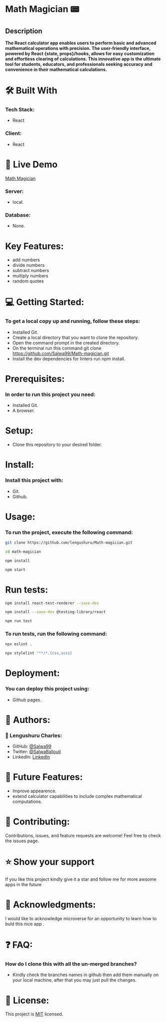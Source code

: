 # Math Magician 📟 

<div align="center">

</div>


## Description
**The React calculator app enables users to perform basic and advanced mathematical operations with precision. The user-friendly interface, powered by React {state, props}/hooks, allows for easy customization and effortless clearing of calculations. This innovative app is the ultimate tool for students, educators, and professionals seeking accuracy and convenience in their mathematical calculations.** 
# 🛠 Built With
### Tech Stack:
- React

### Client:
- React

# 🚀 Live Demo <a name="live-demo"></a>

[Math Magician]()
### Server:
- local.
### Database:
- None.

# Key Features:
- add numbers
- divide numbers
- subtract numbers
- multiply numbers
- random quotes

# 💻 Getting Started:
### To get a local copy up and running, follow these steps:
- Installed Git.
- Create a local directory that you want to clone the repository.
- Open the command prompt in the created directory.
- On the terminal run this command git clone https://github.com/Salwa99/Math-magician.git
- Install the dev dependencies for linters run npm install.

# Prerequisites:
### In order to run this project you need:
- Installed Git.
- A browser.

# Setup:
- Clone this repository to your desired folder.

# Install:
### Install this project with:
- Git.
- Github.

# Usage:
### To run the project, execute the following command:
  ```sh 
  git clone https://github.com/lengushuru/Math-magician.git
  ```
  ```sh 
  cd math-magician
  ```
  ```sh 
  npm install
  ```
  ```sh 
  npm start
  ```


# Run tests:

  ```sh 
  npm install react-test-renderer --save-dev
  ```
  ```sh 
  npm install --save-dev @testing-library/react
  ```
  ```sh 
  npm run test
  ```
### To run tests, run the following command:
  ```sh 
  npx eslint .
  ```
   ```sh 
  npx stylelint "**/*.{css,scss}
  ```


# Deployment:
### You can deploy this project using:
- Github pages.

# 👥 Authors:
### 👤 Lengushuru Charles:
- GitHub: [@Salwa99](https://github.com/lengushuru)
- Twitter: [@SalwaBallouti](https://twitter.com/ngushuru)
- LinkedIn: [LinkedIn](https://www.linkedin.com/in/lengushuru-charles-a09371111/)

# 🔭 Future Features:
- Improve appearence.
- extend calculator capabilities to include complex mathematical computations.

# 🤝 Contributing:
Contributions, issues, and feature requests are welcome!
Feel free to check the issues page.

# ⭐️ Show your support
If you like this project kindly give it a star and follow me for more awsome apps in the future

# 🙏 Acknowledgments:
I would like to acknowledge microverse for an opportunity to learn how to buld this nice app .

# ❓ FAQ:
### How do I clone this with all the un-merged branches?
- Kindly check the branches names in github then add them manually on your local machine, after that you may just pull the changes.



# 📝 License:
This project is [MIT](https://choosealicense.com/licenses/mit/) licensed.
